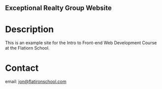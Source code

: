 Exceptional Realty Group Website
---

# Description

This is an example site for the Intro to Front-end Web Development Course at the Flatiorn School.

# Contact

email: jon@flatironschool.com